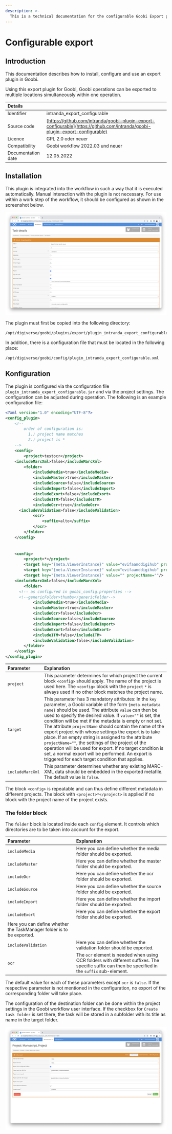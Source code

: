 ```yaml
---
description: >-
  This is a technical documentation for the configurable Goobi Export plugin. It allows you to customise the export using the project configuration. By using export projects, it is also possible to export to different locations in one go.
---
```


# Configurable export

## Introduction

This documentation describes how to install, configure and use an export plugin in Goobi.

Using this export plugin for Goobi, Goobi operations can be exported to multiple locations simultaneously within one operation.

| Details |  |
| :--- | :--- |
| Identifier | intranda_export_configurable |
| Source code | [https://github.com/intranda/goobi-plugin-export-configurable](https://github.com/intranda/goobi-plugin-export-configurable) |
| Licence | GPL 2.0 oder neuer |
| Compatibility | Goobi workflow 2022.03 und neuer |
| Documentation date | 12.05.2022 |

## Installation

This plugin is integrated into the workflow in such a way that it is executed automatically. Manual interaction with the plugin is not necessary. For use within a work step of the workflow, it should be configured as shown in the screenshot below.

![Integration of the plug-in into the workflow](../.gitbook/assets/intranda_plugin_export_configurable1_en.png)

The plugin must first be copied into the following directory:

```text
/opt/digiverso/goobi/plugins/export/plugin_intranda_export_configurable.jar
```

In addition, there is a configuration file that must be located in the following place:

```text
/opt/digiverso/goobi/config/plugin_intranda_export_configurable.xml
```
## Konfiguration

The plugin is configured via the configuration file `plugin_intranda_export_configurable.jar` and via the project settings. The configuration can be adjusted during operation. The following is an example configuration file:

```xml
<?xml version="1.0" encoding="UTF-8"?>
<config_plugin>
	<!--
        order of configuration is:
          1.) project name matches
          2.) project is *
	-->
	<config>
		<project>testocr</project>
    <includeMarcXml>false</includeMarcXml>
		<folder>
			<includeMedia>true</includeMedia>
			<includeMaster>true</includeMaster>
			<includeSource>false</includeSource>
			<includeImport>false</includeImport>
			<includeExort>false</includeExort>
			<includeITM>false</includeITM>
			<includeOcr>true</includeOcr>
      <includeValidation>false</includeValidation>
			<ocr>
				<suffix>alto</suffix>
			</ocr>
		</folder>
	</config>


	<config>
		<project>*</project>
		<target key="{meta.ViewerInstance}" value="evifaanddigihub" projectName="evifExportProject"/>
		<target key="{meta.ViewerInstance}" value="evifaanddigihub" projectName="digihubExportProject"/>
		<target key="{meta.ViewerInstance}" value="" projectName=""/>
    <includeMarcXml>false</includeMarcXml>
		<folder>
      <!-- as configured in goobi_config.properties -->
      <!--genericFolder>thumbs</genericFolder-->
			<includeMedia>true</includeMedia>
			<includeMaster>true</includeMaster>
			<includeOcr>false</includeOcr>
			<includeSource>false</includeSource>
			<includeImport>false</includeImport>
			<includeExort>false</includeExort>
			<includeITM>false</includeITM>
			<includeValidation>false</includeValidation>
		</folder>
	</config>
</config_plugin>

```

| Parameter | Explanation |
| :--- | :--- |
| `project` | This parameter determines for which project the current block `<config>` should apply. The name of the project is used here. The `<config>` block with the `project` `*` is always used if no other block matches the project name.  
| `target` | This parameter has 3 mandatory attributes: In the `key` parameter, a Goobi variable of the form `{meta.metadata name}` should be used. The attribute `value` can then be used to specify the desired value. If `value=""` is set, the condition will be met if the metadata is empty or not set. The attribute `projectName` should contain the name of the export project with whose settings the export is to take place. If an empty string is assigned to the attribute `projectName=""`, the settings of the project of the operation will be used for export. If no target condition is set, a normal export will be performed. An export is triggered for each target condition that applies.  |
|`includeMarcXml`| This parameter determines whether any existing MARC-XML data should be embedded in the exported metafile. The default value is `false`.|

The block `<config>` is repeatable and can thus define different metadata in different projects. The block with `<project>*</project>` is applied if no block with the project name of the project exists.

### The folder block

The `folder` block is located inside each `config` element. It controls which directories are to be taken into account for the export.

| Parameter | Explanation |
| :--- | :--- |
| `includeMedia` | Here you can define whether the media folder should be exported.
| `includeMaster` | Here you can define whether the master folder should be exported. |
| `includeOcr` | Here you can define whether the ocr folder should be exported. |
| `includeSource` | Here you can define whether the source folder should be exported. |
| `includeImport` | Here you can define whether the import folder should be exported. |
| `includeExort` | Here you can define whether the export folder should be exported. |
| Here you can define whether the TaskManager folder is to be exported. |
| `includeValidation` | Here you can define whether the validation folder should be exported. |
| `ocr` | The `ocr` element is needed when using OCR folders with different suffixes. The specific suffix can then be specified in the `suffix` sub-element. |

The default value for each of these parameters except `ocr` is `false`. If the respective parameter is not mentioned in the configuration, no export of the corresponding folder will take place.

The configuration of the destination folder can be done within the project settings in the Goobi workflow user interface. If the checkbox for `Create task folder` is set there, the task will be stored in a subfolder with its title as name in the target folder.

![Project settings within Goobi workflow](../.gitbook/assets/intranda_plugin_export_configurable2_en.png)
